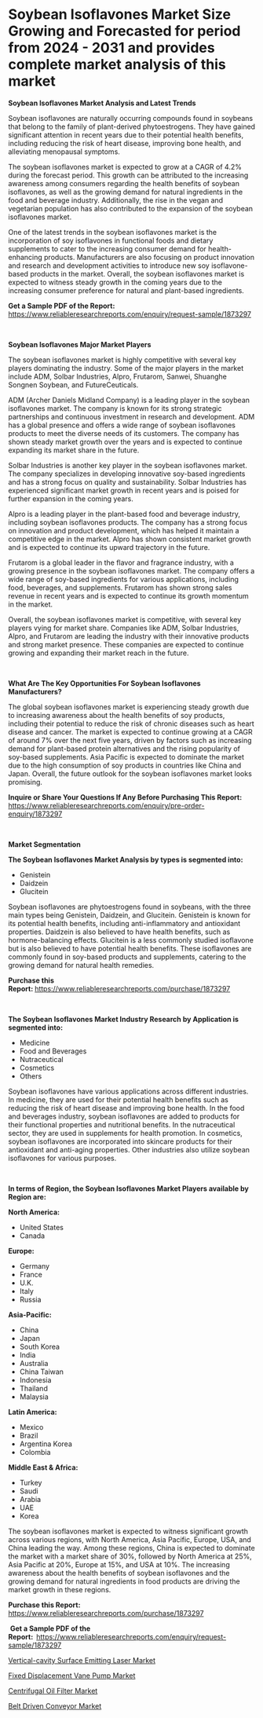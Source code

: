 <p><h1>Soybean Isoflavones Market Size Growing and Forecasted for period from 2024 - 2031 and provides complete market analysis of this market</h1></p><p><strong>Soybean Isoflavones Market Analysis and Latest Trends</strong></p>
<p><p>Soybean isoflavones are naturally occurring compounds found in soybeans that belong to the family of plant-derived phytoestrogens. They have gained significant attention in recent years due to their potential health benefits, including reducing the risk of heart disease, improving bone health, and alleviating menopausal symptoms.</p><p>The soybean isoflavones market is expected to grow at a CAGR of 4.2% during the forecast period. This growth can be attributed to the increasing awareness among consumers regarding the health benefits of soybean isoflavones, as well as the growing demand for natural ingredients in the food and beverage industry. Additionally, the rise in the vegan and vegetarian population has also contributed to the expansion of the soybean isoflavones market.</p><p>One of the latest trends in the soybean isoflavones market is the incorporation of soy isoflavones in functional foods and dietary supplements to cater to the increasing consumer demand for health-enhancing products. Manufacturers are also focusing on product innovation and research and development activities to introduce new soy isoflavone-based products in the market. Overall, the soybean isoflavones market is expected to witness steady growth in the coming years due to the increasing consumer preference for natural and plant-based ingredients.</p></p>
<p><strong>Get a Sample PDF of the Report:&nbsp;</strong> <a href="https://www.reliableresearchreports.com/enquiry/request-sample/1873297">https://www.reliableresearchreports.com/enquiry/request-sample/1873297</a></p>
<p>&nbsp;</p>
<p><strong>Soybean Isoflavones Major Market Players</strong></p>
<p><p>The soybean isoflavones market is highly competitive with several key players dominating the industry. Some of the major players in the market include ADM, Solbar Industries, Alpro, Frutarom, Sanwei, Shuanghe Songnen Soybean, and FutureCeuticals.</p><p>ADM (Archer Daniels Midland Company) is a leading player in the soybean isoflavones market. The company is known for its strong strategic partnerships and continuous investment in research and development. ADM has a global presence and offers a wide range of soybean isoflavones products to meet the diverse needs of its customers. The company has shown steady market growth over the years and is expected to continue expanding its market share in the future.</p><p>Solbar Industries is another key player in the soybean isoflavones market. The company specializes in developing innovative soy-based ingredients and has a strong focus on quality and sustainability. Solbar Industries has experienced significant market growth in recent years and is poised for further expansion in the coming years.</p><p>Alpro is a leading player in the plant-based food and beverage industry, including soybean isoflavones products. The company has a strong focus on innovation and product development, which has helped it maintain a competitive edge in the market. Alpro has shown consistent market growth and is expected to continue its upward trajectory in the future.</p><p>Frutarom is a global leader in the flavor and fragrance industry, with a growing presence in the soybean isoflavones market. The company offers a wide range of soy-based ingredients for various applications, including food, beverages, and supplements. Frutarom has shown strong sales revenue in recent years and is expected to continue its growth momentum in the market.</p><p>Overall, the soybean isoflavones market is competitive, with several key players vying for market share. Companies like ADM, Solbar Industries, Alpro, and Frutarom are leading the industry with their innovative products and strong market presence. These companies are expected to continue growing and expanding their market reach in the future.</p></p>
<p>&nbsp;</p>
<p><strong>What Are The Key Opportunities For Soybean Isoflavones Manufacturers?</strong></p>
<p><p>The global soybean isoflavones market is experiencing steady growth due to increasing awareness about the health benefits of soy products, including their potential to reduce the risk of chronic diseases such as heart disease and cancer. The market is expected to continue growing at a CAGR of around 7% over the next five years, driven by factors such as increasing demand for plant-based protein alternatives and the rising popularity of soy-based supplements. Asia Pacific is expected to dominate the market due to the high consumption of soy products in countries like China and Japan. Overall, the future outlook for the soybean isoflavones market looks promising.</p></p>
<p><strong>Inquire or Share Your Questions If Any Before Purchasing This Report:</strong> <a href="https://www.reliableresearchreports.com/enquiry/pre-order-enquiry/1873297">https://www.reliableresearchreports.com/enquiry/pre-order-enquiry/1873297</a></p>
<p>&nbsp;</p>
<p><strong>Market Segmentation</strong></p>
<p><strong>The Soybean Isoflavones Market Analysis by types is segmented into:</strong></p>
<p><ul><li>Genistein</li><li>Daidzein</li><li>Glucitein</li></ul></p>
<p><p>Soybean isoflavones are phytoestrogens found in soybeans, with the three main types being Genistein, Daidzein, and Glucitein. Genistein is known for its potential health benefits, including anti-inflammatory and antioxidant properties. Daidzein is also believed to have health benefits, such as hormone-balancing effects. Glucitein is a less commonly studied isoflavone but is also believed to have potential health benefits. These isoflavones are commonly found in soy-based products and supplements, catering to the growing demand for natural health remedies.</p></p>
<p><strong>Purchase this Report:&nbsp;</strong><a href="https://www.reliableresearchreports.com/purchase/1873297">https://www.reliableresearchreports.com/purchase/1873297</a></p>
<p>&nbsp;</p>
<p><strong>The Soybean Isoflavones Market Industry Research by Application is segmented into:</strong></p>
<p><ul><li>Medicine</li><li>Food and Beverages</li><li>Nutraceutical</li><li>Cosmetics</li><li>Others</li></ul></p>
<p><p>Soybean isoflavones have various applications across different industries. In medicine, they are used for their potential health benefits such as reducing the risk of heart disease and improving bone health. In the food and beverages industry, soybean isoflavones are added to products for their functional properties and nutritional benefits. In the nutraceutical sector, they are used in supplements for health promotion. In cosmetics, soybean isoflavones are incorporated into skincare products for their antioxidant and anti-aging properties. Other industries also utilize soybean isoflavones for various purposes.</p></p>
<p>&nbsp;</p>
<p><strong>In terms of Region, the Soybean Isoflavones Market Players available by Region are:</strong></p>
<p>
    <p> <strong> North America: </strong>
        <ul>
            <li>United States</li>
            <li>Canada</li>
        </ul>
        </p> 
    <p> <strong> Europe: </strong>
        <ul>
            <li>Germany</li>
            <li>France</li>
            <li>U.K.</li>
            <li>Italy</li>
            <li>Russia</li>
        </ul>
        </p> 
    <p> <strong> Asia-Pacific: </strong>
        <ul>
            <li>China</li>
            <li>Japan</li>
            <li>South Korea</li>
            <li>India</li>
            <li>Australia</li>
            <li>China Taiwan</li>
            <li>Indonesia</li>
            <li>Thailand</li>
            <li>Malaysia</li>
        </ul>
        </p> 
    <p> <strong> Latin America: </strong>
        <ul>
            <li>Mexico</li>
            <li>Brazil</li>
            <li>Argentina Korea</li>
            <li>Colombia</li>
        </ul>
        </p> 
    <p> <strong> Middle East & Africa: </strong>
        <ul>
            <li>Turkey</li>
            <li>Saudi</li>
            <li>Arabia</li>
            <li>UAE</li>
            <li>Korea</li>
        </ul>
    </p>
    </p>
<p><p>The soybean isoflavones market is expected to witness significant growth across various regions, with North America, Asia Pacific, Europe, USA, and China leading the way. Among these regions, China is expected to dominate the market with a market share of 30%, followed by North America at 25%, Asia Pacific at 20%, Europe at 15%, and USA at 10%. The increasing awareness about the health benefits of soybean isoflavones and the growing demand for natural ingredients in food products are driving the market growth in these regions.</p></p>
<p><strong>Purchase this Report: </strong><a href="https://www.reliableresearchreports.com/purchase/1873297">https://www.reliableresearchreports.com/purchase/1873297</a></p>
<p>&nbsp;<strong>Get a Sample PDF of the Report:&nbsp;&nbsp;</strong><a href="https://www.reliableresearchreports.com/enquiry/request-sample/1873297">https://www.reliableresearchreports.com/enquiry/request-sample/1873297</a></p>
<p><strong></strong></p>
<p><p><a href="https://simplistic-meeting-7ee.notion.site/Vertical-cavity-Surface-Emitting-Laser-Market-with-the-goal-of-estimating-the-market-size-and-future-497a466c0b064588b300c9d39674f091">Vertical-cavity Surface Emitting Laser Market</a></p><p><a href="https://view.publitas.com/reportprime-1/fixed-displacement-vane-pump-market-size-and-examines-its-market-scope-with-a-primary-focus-on-growth-opportunities-and-forecasted-trends-spanning-from-2023-to-2030/">Fixed Displacement Vane Pump Market</a></p><p><a href="https://view.publitas.com/reportprime-1/centrifugal-oil-filter-market-size-focuses-on-market-dynamics-in-depth-analysis-and-future-projections-of-its-market-forecasted-for-period-from-2023-to-2030/">Centrifugal Oil Filter Market</a></p><p><a href="https://view.publitas.com/reportprime-1/belt-driven-conveyor-market-offer-valuable-insights-into-market-size-market-share-market-trends-and-projections-spanning-from-2023-to-2030/">Belt Driven Conveyor Market</a></p></p>